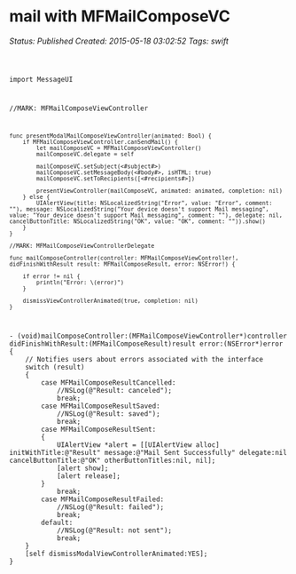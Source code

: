 # mail with MFMailComposeVC

_Status: Published_
_Created: 2015-05-18 03:02:52_
_Tags: swift_

<code>

import MessageUI

//MARK: MFMailComposeViewController
    
    func presentModalMailComposeViewController(animated: Bool) {
        if MFMailComposeViewController.canSendMail() {
            let mailComposeVC = MFMailComposeViewController()
            mailComposeVC.delegate = self
            
            mailComposeVC.setSubject(<#subject#>)
            mailComposeVC.setMessageBody(<#body#>, isHTML: true)
            mailComposeVC.setToRecipients([<#recipients#>])
            
            presentViewController(mailComposeVC, animated: animated, completion: nil)
        } else {
            UIAlertView(title: NSLocalizedString("Error", value: "Error", comment: ""), message: NSLocalizedString("Your device doesn't support Mail messaging", value: "Your device doesn't support Mail messaging", comment: ""), delegate: nil, cancelButtonTitle: NSLocalizedString("OK", value: "OK", comment: "")).show()
        }
    }
    
    //MARK: MFMailComposeViewControllerDelegate
    
    func mailComposeController(controller: MFMailComposeViewController!, didFinishWithResult result: MFMailComposeResult, error: NSError!) {
        
        if error != nil {
            println("Error: \(error)")
        }
        
        dismissViewControllerAnimated(true, completion: nil)
    }
</code>
<code>
- (void)mailComposeController:(MFMailComposeViewController*)controller didFinishWithResult:(MFMailComposeResult)result error:(NSError*)error 
{   
    // Notifies users about errors associated with the interface
    switch (result)
    {
        case MFMailComposeResultCancelled:
            //NSLog(@"Result: canceled");
            break;
        case MFMailComposeResultSaved:
            //NSLog(@"Result: saved");
            break;
        case MFMailComposeResultSent:
        {
            UIAlertView *alert = [[UIAlertView alloc] initWithTitle:@"Result" message:@"Mail Sent Successfully" delegate:nil cancelButtonTitle:@"OK" otherButtonTitles:nil, nil];
            [alert show];
            [alert release];
        }
            break;
        case MFMailComposeResultFailed:
            //NSLog(@"Result: failed");
            break;
        default:
            //NSLog(@"Result: not sent");
            break;
    }
    [self dismissModalViewControllerAnimated:YES];
}
</code>